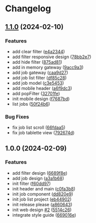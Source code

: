 # Changelog

## [1.1.0](https://github.com/warnerb47/job-listings/compare/v1.0.0...v1.1.0) (2024-02-10)


### Features

* add clear filter ([e4a2344](https://github.com/warnerb47/job-listings/commit/e4a2344d1a17caba7be53cb573d96daddae36079))
* add filter responsive design ([78bb2e7](https://github.com/warnerb47/job-listings/commit/78bb2e77946dba0a8d79e1163e509f96ff6a923a))
* add hide filter ([875ad81](https://github.com/warnerb47/job-listings/commit/875ad81e931e1f3d63bea19d67004b7d40450b1a))
* add in memory gateway ([9acc9a3](https://github.com/warnerb47/job-listings/commit/9acc9a3b3da911e65dec1af7e58470ec98096e5d))
* add job gateway ([caa9d27](https://github.com/warnerb47/job-listings/commit/caa9d27e767497187e9d771d25c9ff43d6829c1a))
* add job list filter ([df85c28](https://github.com/warnerb47/job-listings/commit/df85c284f83a65231e14d38ba346f8728e740c3a))
* add job model ([c3e5453](https://github.com/warnerb47/job-listings/commit/c3e5453cd1c7c3d5d15ad4eaddf699ff91706b3a))
* add mobile header ([a6f9dc3](https://github.com/warnerb47/job-listings/commit/a6f9dc3c5cb9f0cb6bea75cbde5cc25a9cd2100d))
* add popFilter ([32701fe](https://github.com/warnerb47/job-listings/commit/32701fe8b152022b8602a3f7ea9e2872d77067fb))
* init mobile design ([f7687bd](https://github.com/warnerb47/job-listings/commit/f7687bd151c3e8a95bfbe10b36a26c0ee3bb08e7))
* list jobs ([50f24b6](https://github.com/warnerb47/job-listings/commit/50f24b6662e44c845be94e9333626d23c12a8a12))


### Bug Fixes

* fix job list scroll ([66fdaa5](https://github.com/warnerb47/job-listings/commit/66fdaa5a7a6b555c3b5624414055c6010f8ea72e))
* fix job tablette view ([792674d](https://github.com/warnerb47/job-listings/commit/792674d5b4b7cfda9c79713a78486118dbd1f79f))

## 1.0.0 (2024-02-09)


### Features

* add filter design ([6689f8e](https://github.com/warnerb47/job-listings/commit/6689f8e69674488c8a94af8585b00588a9b93de0))
* add job design ([a3a1b68](https://github.com/warnerb47/job-listings/commit/a3a1b684eeba67287a7275f855b4f404e8055e00))
* init filter ([f60dd97](https://github.com/warnerb47/job-listings/commit/f60dd979c55c4572ccfdf56dbe8d05ee3bcd5687))
* init header and main ([c0fa3b8](https://github.com/warnerb47/job-listings/commit/c0fa3b8f356bb7596a32f6b1d95082ebbea35029))
* init job component ([dd820e9](https://github.com/warnerb47/job-listings/commit/dd820e94823f08917b7125fe0986861989bf9b54))
* init job list project ([eb44902](https://github.com/warnerb47/job-listings/commit/eb44902465fb8d3039789b04e1b504b2c1841e70))
* init release please ([a860643](https://github.com/warnerb47/job-listings/commit/a8606436b1431481b21b913afaa0a46ecba2e512))
* init web design [#2](https://github.com/warnerb47/job-listings/issues/2) ([5514c26](https://github.com/warnerb47/job-listings/commit/5514c2626d57f6d5c43f65826f0ed7a1050c2f04))
* integrate style guide ([669016e](https://github.com/warnerb47/job-listings/commit/669016e1af56c6e2fde5de7b9c40775b5f6ea480))
